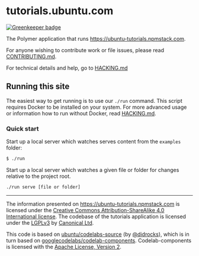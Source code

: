 # tutorials.ubuntu.com

[![Greenkeeper badge](https://badges.greenkeeper.io/sethbergman/ubuntu-tutorials.svg)](https://greenkeeper.io/)

The Polymer application that runs <https://ubuntu-tutorials.npmstack.com>.

For anyone wishing to contribute work or file issues, please read [CONTRIBUTING.md](CONTRIBUTING.md).

For technical details and help, go to [HACKING.md](HACKING.md)


## Running this site

The easiest way to get running is to use our `./run` command. This script requires Docker to be installed on your system.
For more advanced usage or information how to run without Docker, read [HACKING.md](HACKING.md).

### Quick start

Start up a local server which watches serves content from the `examples` folder:
``` bash
$ ./run
```

 Start up a local server which watches a given file or folder for changes relative to the project root.
``` bash
./run serve [file or folder]
```


---

The information presented on <https://ubuntu-tutorials.npmstack.com> is licensed under the [Creative Commons Attribution-ShareAlike 4.0 International license](https://creativecommons.org/licenses/by-sa/4.0/). The codebase of the tutorials application is licensed under the [LGPLv3](http://opensource.org/licenses/lgpl-3.0.html) by [Canonical Ltd](http://www.canonical.com/).

This code is based on [ubuntu/codelabs-source](https://github.com/ubuntu/codelabs-source) (by [@didrocks](https://github.com/didrocks)), which is in turn based on [googlecodelabs/codelab-components](https://github.com/googlecodelabs/codelab-components). Codelab-components is licensed with the [Apache License, Version 2](https://www.apache.org/licenses/LICENSE-2.0).
